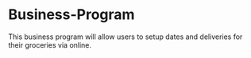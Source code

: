 # Business-Program
This business program will allow users to setup dates and deliveries for their groceries via online.
